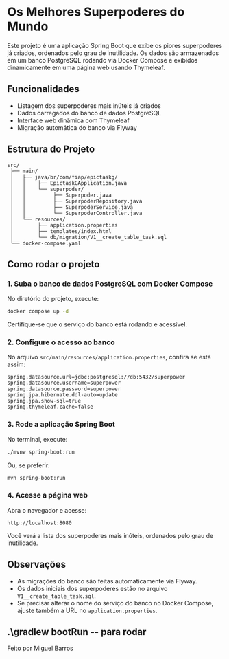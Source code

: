 # Os Melhores Superpoderes do Mundo

Este projeto é uma aplicação Spring Boot que exibe os piores superpoderes já criados, ordenados pelo grau de inutilidade. Os dados são armazenados em um banco PostgreSQL rodando via Docker Compose e exibidos dinamicamente em uma página web usando Thymeleaf.

## Funcionalidades

- Listagem dos superpoderes mais inúteis já criados
- Dados carregados do banco de dados PostgreSQL
- Interface web dinâmica com Thymeleaf
- Migração automática do banco via Flyway

## Estrutura do Projeto

```
src/
 ├── main/
 │   ├── java/br/com/fiap/epictaskg/
 │   │    ├── EpictaskGApplication.java
 │   │    └── superpoder/
 │   │         ├── Superpoder.java
 │   │         ├── SuperpoderRepository.java
 │   │         ├── SuperpoderService.java
 │   │         └── SuperpoderController.java
 │   └── resources/
 │        ├── application.properties
 │        ├── templates/index.html
 │        └── db/migration/V1__create_table_task.sql
 └── docker-compose.yaml
```

## Como rodar o projeto

### 1. Suba o banco de dados PostgreSQL com Docker Compose

No diretório do projeto, execute:

```sh
docker compose up -d
```

Certifique-se que o serviço do banco está rodando e acessível.

### 2. Configure o acesso ao banco

No arquivo `src/main/resources/application.properties`, confira se está assim:

```
spring.datasource.url=jdbc:postgresql://db:5432/superpower
spring.datasource.username=superpower
spring.datasource.password=superpower
spring.jpa.hibernate.ddl-auto=update
spring.jpa.show-sql=true
spring.thymeleaf.cache=false
```

### 3. Rode a aplicação Spring Boot

No terminal, execute:

```sh
./mvnw spring-boot:run
```
Ou, se preferir:

```sh
mvn spring-boot:run
```

### 4. Acesse a página web

Abra o navegador e acesse:

```
http://localhost:8080
```

Você verá a lista dos superpoderes mais inúteis, ordenados pelo grau de inutilidade.

## Observações

- As migrações do banco são feitas automaticamente via Flyway.
- Os dados iniciais dos superpoderes estão no arquivo `V1__create_table_task.sql`.
- Se precisar alterar o nome do serviço do banco no Docker Compose, ajuste também a URL no `application.properties`.


.\gradlew bootRun -- para rodar
---
Feito por Miguel Barros
